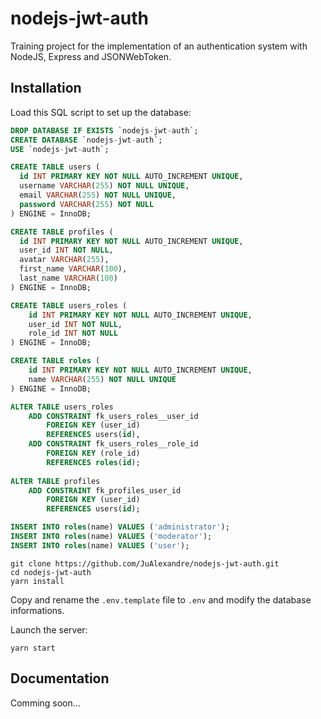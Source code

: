 # nodejs-jwt-auth

Training project for the implementation of an authentication system with NodeJS, Express and JSONWebToken.

## Installation

Load this SQL script to set up the database:

```sql
DROP DATABASE IF EXISTS `nodejs-jwt-auth`;
CREATE DATABASE `nodejs-jwt-auth`;
USE `nodejs-jwt-auth`;

CREATE TABLE users (
  id INT PRIMARY KEY NOT NULL AUTO_INCREMENT UNIQUE,
  username VARCHAR(255) NOT NULL UNIQUE,
  email VARCHAR(255) NOT NULL UNIQUE,
  password VARCHAR(255) NOT NULL
) ENGINE = InnoDB;

CREATE TABLE profiles (
  id INT PRIMARY KEY NOT NULL AUTO_INCREMENT UNIQUE,
  user_id INT NOT NULL,
  avatar VARCHAR(255),
  first_name VARCHAR(100),
  last_name VARCHAR(100)
) ENGINE = InnoDB;

CREATE TABLE users_roles (
	id INT PRIMARY KEY NOT NULL AUTO_INCREMENT UNIQUE,
    user_id INT NOT NULL,
    role_id INT NOT NULL
) ENGINE = InnoDB;

CREATE TABLE roles (
	id INT PRIMARY KEY NOT NULL AUTO_INCREMENT UNIQUE,
    name VARCHAR(255) NOT NULL UNIQUE
) ENGINE = InnoDB;

ALTER TABLE users_roles
	ADD CONSTRAINT fk_users_roles__user_id
		FOREIGN KEY (user_id)
		REFERENCES users(id),
	ADD CONSTRAINT fk_users_roles__role_id
		FOREIGN KEY (role_id)
		REFERENCES roles(id);
        
ALTER TABLE profiles
	ADD CONSTRAINT fk_profiles_user_id
		FOREIGN KEY (user_id)
        REFERENCES users(id);

INSERT INTO roles(name) VALUES ('administrator');
INSERT INTO roles(name) VALUES ('moderator');
INSERT INTO roles(name) VALUES ('user');
```

```
git clone https://github.com/JuAlexandre/nodejs-jwt-auth.git
cd nodejs-jwt-auth
yarn install
```

Copy and rename the `.env.template` file to `.env` and modify the database informations.

Launch the server:

```
yarn start
```

## Documentation

Comming soon...
